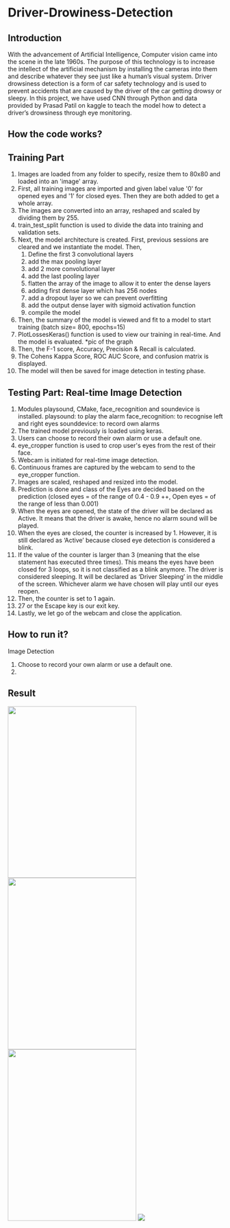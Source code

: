 # Driver-Drowiness-Detection

## Introduction

With the advancement of Artificial Intelligence, Computer vision came into the scene in the late 1960s. The purpose of this technology is to increase the intellect of the artificial mechanism by installing the cameras  into  them  and describe  whatever  they  see just  like  a human’s  visual  system. 
Driver drowsiness detection is a form of car safety technology and is used to prevent accidents that are caused by the driver of the car getting drowsy or sleepy. In this project, we have used CNN through Python and data provided by Prasad Patil on kaggle to teach the model how to detect a driver’s drowsiness through eye monitoring.


## How the code works?

## Training Part
1. Images are loaded from any folder to specify, resize them to 80x80 and loaded into an 'image' array.
2. First, all training images are imported and given label value '0' for opened eyes and '1' for closed eyes. Then they are both added to get a whole array.
3. The images are converted into an array, reshaped and scaled by dividing them by 255.
4. train_test_split function is used to divide the data into training and validation sets.
5. Next, the model architecture is created. First, previous sessions are cleared and we instantiate the model. Then, 
    1. Define the first 3 convolutional layers
    2. add the max pooling layer
    3. add 2 more convolutional layer
    4. add the last pooling layer
    5. flatten the array of the image to allow it to enter the dense layers
    6. adding first dense layer which has 256 nodes
    7. add a dropout layer so we can prevent overfitting
    8. add the output dense layer with sigmoid activation function
    9. compile the model
6. Then, the summary of the model is viewed and fit to a model to start training (batch size= 800, epochs=15)
7. PlotLossesKeras() function is used to view our training in real-time. And the model is evaluated.
 *pic of the graph
 8. Then, the F-1 score, Accuracy, Precision & Recall is calculated.
 9. The Cohens Kappa Score, ROC AUC Score, and confusion matrix is displayed.
 10. The model will then be saved for image detection in testing phase.

## Testing Part: Real-time Image Detection
1. Modules playsound, CMake, face_recognition and soundevice is installed.
    playsound: to play the alarm
    face_recognition: to recognise left and right eyes
    sounddevice: to record own alarms
2. The trained model previously is loaded using keras.
3. Users can choose to record their own alarm or use a default one.
4. eye_cropper function is used to crop user's eyes from the rest of their face.
5. Webcam is initiated for real-time image detection.
6. Continuous frames are captured by the webcam to send to the eye_cropper function.
7. Images are scaled, reshaped and resized into the model.
8. Prediction is done and class of the Eyes are decided based on the prediction (closed eyes = of the range of 0.4 - 0.9 ++, Open eyes = of the range of less than 0.001)
9. When the eyes are opened, the state of the driver will be declared as Active. It means that the driver is awake, hence no alarm sound will be played. 
10. When the eyes are closed, the counter is increased by 1. However, it is still declared as ‘Active’ because closed eye detection is considered a blink. 
11. If the value of the counter is larger than 3 (meaning that the else statement has executed three times). This means the eyes have been closed for 3 loops, so it is not classified as a blink anymore. The driver is considered sleeping. It will be declared as ‘Driver Sleeping’ in the middle of the screen. Whichever alarm we have chosen will play until our eyes reopen. 
12. Then, the counter is set to 1 again. 
13. 27 or the Escape key is our exit key. 
14. Lastly, we let go of the webcam and close the application.

## How to run it?

Image Detection
1. Choose to record your own alarm or use a default one.
2. 

## Result

<img src="https://user-images.githubusercontent.com/85062756/120106400-5ece6200-c18f-11eb-93ea-bc892dd6a2d4.png" width="300" height="400" />
<img src="https://user-images.githubusercontent.com/85062756/120105676-912a9000-c18c-11eb-883c-5fe43a9dd587.png" width="300" height="400" />
<img src="https://user-images.githubusercontent.com/85062756/120105697-a30c3300-c18c-11eb-8bc6-08294a1f4984.png" width="300" height="400" />
<img src="https://imgflip.com/embed/5bhpvs"></iframe></div><p><a href="https://imgflip.com/gif/5bhpvs">
